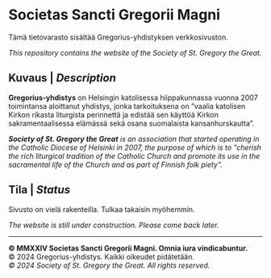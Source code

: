 # Societas Sancti Gregorii Magni

Tämä tietovarasto sisältää Gregorius-yhdistyksen verkkosivuston.

*This repository contains the website of the Society of St. Gregory the Great.*

## Kuvaus | *Description*

**Gregorius-yhdistys** on Helsingin katolisessa hiippakunnassa vuonna 2007 toimintansa aloittanut yhdistys, jonka tarkoituksena on ”vaalia katolisen Kirkon rikasta liturgista perinnettä ja edistää sen käyttöä Kirkon sakramentaalisessa elämässä sekä osana suomalaista kansanhurskautta”.

***Society of St. Gregory the Great** is an association that started operating in the Catholic Diocese of Helsinki in 2007, the purpose of which is to "cherish the rich liturgical tradition of the Catholic Church and promote its use in the sacramental life of the Church and as part of Finnish folk piety".*

## Tila | *Status*

Sivusto on vielä rakenteilla. Tulkaa takaisin myöhemmin.

*The website is still under construction. Please come back later.*

___
**&copy; MMXXIV Societas Sancti Gregorii Magni. Omnia iura vindicabuntur.<br>**
&copy; 2024 Gregorius-yhdistys. Kaikki oikeudet pidätetään.<br>
*&copy; 2024 Society of St. Gregory the Great. All rights reserved.*
